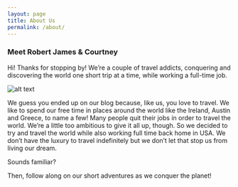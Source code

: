 ```yaml
---
layout: page
title: About Us
permalink: /about/
---
```


### Meet Robert James & Courtney


Hi! Thanks for stopping by! We’re a couple of travel addicts, conquering and discovering the world one short trip at a time, while working a full-time job.
 


![alt text](https://lovetravelmoney.com/assets/album/us/IMG_1097.jpg "Logo Title Text 1")


We guess you ended up on our blog because, like us, you love to travel. We like to spend our free time in places around the world like the Ireland, Austin and Greece, to name a few! Many people quit their jobs in order to travel the world. We’re a little too ambitious to give it all up, though. So we decided to try and travel the world while also working full time back home in USA. We don’t have the luxury to travel indefinitely but we don’t let that stop us from living our dream.

Sounds familiar?

Then, follow along on our short adventures as we conquer the planet!